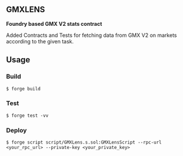 ## GMXLENS 

**Foundry based GMX V2 stats contract**

Added Contracts and Tests for fetching data from GMX V2 on markets according to the given task.


## Usage

### Build

```shell
$ forge build
```

### Test

```shell
$ forge test -vv
```

### Deploy

```shell
$ forge script script/GMXLens.s.sol:GMXLensScript --rpc-url <your_rpc_url> --private-key <your_private_key>
```

